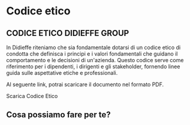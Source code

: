 # Codice etico

## CODICE ETICO DIDIEFFE GROUP

In Didieffe riteniamo che sia fondamentale dotarsi di un codice etico di condotta che definisca i principi e i valori fondamentali che guidano il comportamento e le decisioni di un'azienda. Questo codice serve come riferimento per i dipendenti, i dirigenti e gli stakeholder, fornendo linee guida sulle aspettative etiche e professionali.

Al seguente link, potrai scaricare il documento nel formato PDF.

Scarica Codice Etico

## Cosa possiamo fare per te?